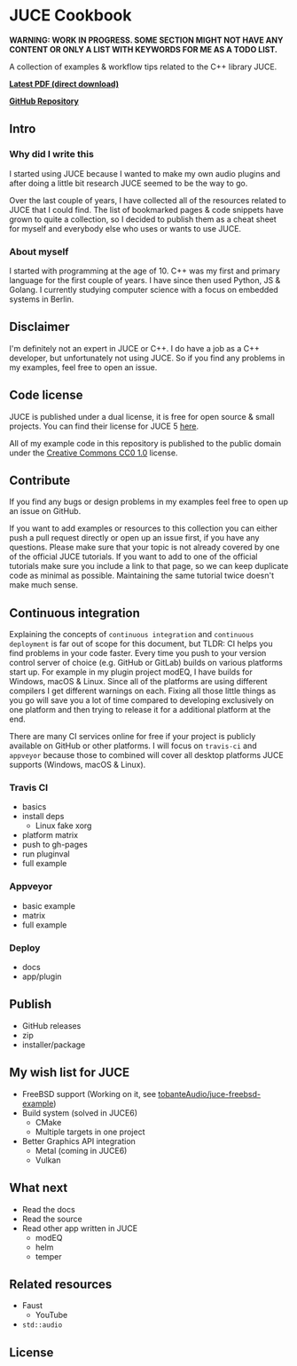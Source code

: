 # JUCE Cookbook

**WARNING: WORK IN PROGRESS. SOME SECTION MIGHT NOT HAVE ANY CONTENT OR ONLY A LIST WITH KEYWORDS FOR ME AS A TODO LIST.**

A collection of examples & workflow tips related to the C++ library JUCE.

[**Latest PDF (direct download)**](https://github.com/tobanteAudio/juce-cookbook/releases/latest/download/tobanteAudio-JUCE-Cookbook.pdf)

[**GitHub Repository**](https://github.com/tobanteAudio/juce-cookbook)

## Intro

### Why did I write this

I started using JUCE because I wanted to make my own audio plugins and after doing a little bit research JUCE seemed to be the way to go.

Over the last couple of years, I have collected all of the resources related to JUCE that I could find. The list of bookmarked pages & code snippets have grown to quite a collection, so I decided to publish them as a cheat sheet for myself and everybody else who uses or wants to use JUCE.

### About myself

I started with programming at the age of 10. C++ was my first and primary language for the first couple of years. I have since then used Python, JS & Golang. I currently studying computer science with a focus on embedded systems in Berlin.

## Disclaimer

I'm definitely not an expert in JUCE or C++. I do have a job as a C++ developer, but unfortunately not using JUCE. So if you find any problems in my examples, feel free to open an issue.

## Code license

JUCE is published under a dual license, it is free for open source & small projects. You can find their license for JUCE 5 [here](https://juce.com/juce-5-license).

All of my example code in this repository is published to the public domain under the [Creative Commons CC0 1.0](#license) license.

## Contribute

If you find any bugs or design problems in my examples feel free to open up an issue on GitHub.

If you want to add examples or resources to this collection you can either push a pull request directly or open up an issue first, if you have any questions. Please make sure that your topic is not already covered by one of the official JUCE tutorials. If you want to add to one of the official tutorials make sure you include a link to that page, so we can keep duplicate code as minimal as possible. Maintaining the same tutorial twice doesn't make much sense.

## Continuous integration

Explaining the concepts of `continuous integration` and `continuous deployment` is far out of scope for this document, but TLDR: CI helps you find problems in your code faster. Every time you push to your version control server of choice (e.g. GitHub or GitLab) builds on various platforms start up. For example in my plugin project modEQ, I have builds for Windows, macOS & Linux. Since all of the platforms are using different compilers I get different warnings on each. Fixing all those little things as you go will save you a lot of time compared to developing exclusively on one platform and then trying to release it for a additional platform at the end.

There are many CI services online for free if your project is publicly available on GitHub or other platforms. I will focus on `travis-ci` and `appveyor` because those to combined will cover all desktop platforms JUCE supports (Windows, macOS & Linux).

### Travis CI

- basics
- install deps
  - Linux fake xorg
- platform matrix
- push to gh-pages
- run pluginval
- full example

### Appveyor

- basic example
- matrix
- full example

### Deploy

- docs
- app/plugin

## Publish

- GitHub releases
- zip
- installer/package

## My wish list for JUCE

- FreeBSD support (Working on it, see [tobanteAudio/juce-freebsd-example](https://github.com/tobanteAudio/juce-freebsd-example))
- Build system (solved in JUCE6)
  - CMake
  - Multiple targets in one project
- Better Graphics API integration
  - Metal (coming in JUCE6)
  - Vulkan

## What next

- Read the docs
- Read the source
- Read other app written in JUCE
  - modEQ
  - helm
  - temper

## Related resources

- Faust
  - YouTube
- `std::audio`

## License
